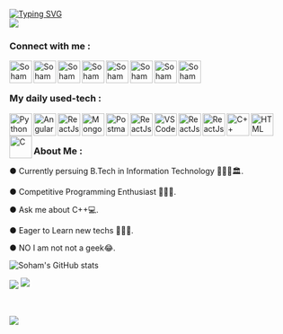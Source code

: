 [![Typing SVG](https://readme-typing-svg.herokuapp.com?font=Georgia&center=true&multiline=true&height=75&lines=Hey+there!;Welcome+to+my+profile!;+I'm+Soham,+A+CP+enthusiast+from+JGEC%2C+India)](https://git.io/typing-svg)
<br>
![](https://komarev.com/ghpvc/?username=code-soham)

<h3 align="left">Connect with me :</h3>
<a href="https://www.linkedin.com/in/code_soham">
  <img align="left" alt="Soham Chowdhury - LinkedIn" width="40px" src="https://upload.wikimedia.org/wikipedia/commons/thumb/e/e9/Linkedin_icon.svg/256px-Linkedin_icon.svg.png"/>
</a>
<a href="mailto:sc2412@it.jgec.ac.in.com">
  <img align="left" alt="Soham Chowdhury - Google Mail" width="40px" src="https://api.iconify.design/logos:google-gmail.svg"/>
</a>
<a href="https://www.facebook.com/soham.36.chowdhury/">
  <img align="left" alt="Soham Chowdhury - Facebook" width="40px" src="https://www.vectorlogo.zone/logos/facebook/facebook-official.svg"/>
</a>
<a href="https://twitter.com/Sohamhasnt">
  <img align="left" alt="Soham Chowdhury - Twitter" width="40px" src="https://upload.wikimedia.org/wikipedia/sco/9/9f/Twitter_bird_logo_2012.svg"/>
</a>
<a href="https://www.instagram.com/soham_hasnt">
  <img align="left" alt="Soham Chowdhury - Instagram" width="40px" src="https://www.vectorlogo.zone/logos/instagram/instagram-icon.svg"/>
</a>
<a href="https://www.codechef.com/users/code_soham">
  <img align="left" alt="Soham Chowdhury - Codechef" width="40px" src="https://api.iconify.design/simple-icons:codechef.svg?color=%2379553A"/>
</a>
<a href="https://codeforces.com/profile/code_soham">
  <img align="left" alt="Soham Chowdhury - Codeforces" width="40px" src="https://api.iconify.design/simple-icons:codeforces.svg?height=24"/>
</a>
<a href="https://leetcode.com/code_soham/">
  <img align="left" alt="Soham Chowdhury - Leetcode" width="40px" src="https://api.iconify.design/cib:leetcode.svg?height=24"/>
</a>

<br><br>

### My daily used-tech :

<img align="left" alt="Python" width="40px" src="https://cdn.worldvectorlogo.com/logos/python-5.svg"/>
<img align="left" alt="AngularJs" width="40px" src="https://api.iconify.design/logos:angular-icon.svg"/>
<img align="left" alt="ReactJs" width="40px" src="https://api.iconify.design/logos:react.svg"/>
<img align="left" alt="MongoDB" width="40px" src="https://img.icons8.com/color/240/000000/mongodb.png"/>
<img align="left" alt="Postman" width="40px" src="https://api.iconify.design/logos:postman.svg"/>
<img align="left" alt="ReactJs" width="40px" src="https://api.iconify.design/cib:adobe-premiere.svg"/>
<img align="left" alt="VSCode" width="40px" src="https://www.vectorlogo.zone/logos/visualstudio_code/visualstudio_code-icon.svg"/>
<img align="left" alt="ReactJs" width="40px" src="https://api.iconify.design/logos:sublimetext-icon.svg"/>
<img align="left" alt="ReactJs" width="40px" src="https://api.iconify.design/logos:github-octocat.svg"/>
<img align="left" alt="C++" width="40px" src="https://seeklogo.com/images/C/c-logo-43CE78FF9C-seeklogo.com.png"/>
<img align="left" alt="HTML" width="40px" src="https://seeklogo.com/images/H/html5-without-wordmark-color-logo-14D252D878-seeklogo.com.png"/>
<img align="left" alt="C" width="40px" src="https://seeklogo.com/images/C/c-programming-language-logo-9B32D017B1-seeklogo.com.png"/>

 
 <br><br>

### About Me :


● Currently persuing B.Tech in Information Technology 👨🏻‍🎓🏛.

● Competitive Programming Enthusiast 👨🏽‍💻.

● Ask me about C++💻.

● Eager to Learn new techs 🕵🏻‍♂️.

● NO I am not not a geek😂.




![Soham's GitHub stats](https://github-readme-stats.vercel.app/api?username=code-soham&show_icons=true&theme=radical)

<img align="center" src="https://github-readme-stats.vercel.app/api/wakatime?username=code_soham&layout=compact&theme=dracula" />

<img src ="https://github-readme-streak-stats.herokuapp.com?user=code-soham&theme=darcula&hide_border=false&background=FFFFFF00">

<br><br>
<a href="https://github-readme-stats.vercel.app/api/top-langs/?username=code-soham&layout=compact">
  <img align="mid" src="https://github-readme-stats.vercel.app/api/top-langs/?username=code-soham&layout=compact" />
</a>
<br><br>
